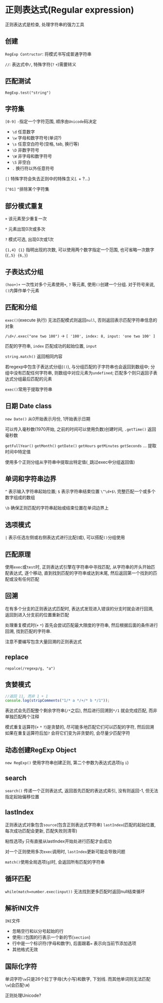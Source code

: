 # 正则表达式(Regular expression)

正则表达式是检查, 处理字符串的强力工具

## 创建

`RegExp Contructor`: 将模式书写成普通字符串


`//`: 表达式中`/`, 特殊字符(`?` `+`)需要转义

## 匹配测试

`RegExp.test("string")`

## 字符集

`[0-9]` `-`指定一个字符范围, 顺序由`Unicode`码决定

* `\d` 任意数字
* `\w` 字母和数字符号(单词?)
* `\s` 任意空白符号(空格, tab, 换行等)
* `\D` 非数字符号
* `\W` 非字母和数字符号
* `\S` 非空白
* `.` 换行符以外任意符号

`[]` 特殊字符会失去正则中的特殊含义(. + ?...)

`[^01]` `^`排除某个字符集

## 部分模式重复

`+` 该元素至少重复一次

`*` 元素出现0次或多次

`?` 模式可选, 出现0次或1次

`{1,4} {1}` 指明出现的次数, 可以使用两个数字指定一个范围, 也可省略一次数字(`{,5} {6,}`)

## 子表达式分组

`(hoo+)+` 一次性对多个元素使用`+`, `?` 等元素, 使用`()`创建一个分组. 对于符号来说, `()`内算作单个元素

## 匹配和分组

`exec()`(execute 执行) 无法匹配模式则返回`null`, 否则返回表示匹配字符串信息的对象

`/\d+/.exec("one two 100")` -> `[ '100', index: 8, input: 'one two 100' ]`

匹配的字符串, `index` 匹配成功的起始位置, `input`

`string.match()` 返回相同内容

若regexp中包含子表达式分组(`()`), 与分组匹配的子字符串也会返回到数组中; 分组中没有匹配任何字符串, 则数组中对应元素为`undefined`; 匹配多个则只返回子表达式分组最后匹配的元素

`exec()`常用于提取字符串

## 日期 Date class

`new Date()` 从0开始表示月份, 1开始表示日期

可以传入毫秒数(1970开始, 之前的时间可以使用负数)创建时间, `.getTime()` 返回毫秒数

`getFullYear()` `getMonth()` `getDate()` `getHours` `getMinutes` `getSeconds` ... 提取时间中特定值

使用多个正则分组从字符串中提取出特定值(`_`跳过exec中分组返回值)

## 单词和字符串边界

`^` 表示输入字符串起始位置; `$` 表示字符串结束位置 `\^\d+$\` 完整匹配一个或多个数字组成的数组

`\b` 确保正则匹配的字符串起始或结束位置在单词边界上

## 选项模式

`|` 表示任选左侧或右侧表达式进行比配(或), 可以搭配`()`分组使用

## 匹配原理

使用`exec`或`test`时, 正则表达式引擎在字符串中寻找匹配, 从字符串的开头开始匹配表达式, 逐个移动, 直到找到匹配的字符串或达到末尾, 然后返回第一个找到的匹配或没有任何匹配

## 回溯

在有多个分支的正则表达式匹配时, 表达式发现进入错误的分支时就会进行回溯, 返回到进入分支前的位置重新匹配

处理重复模式时(`+` `*`) 首先会尝试匹配最大限度的字符串, 然后根据后面的条件进行回溯, 找到匹配的字符串.

注意不要编写包含大量回溯的正则表达式

## replace

`repalce(/regexp/g, "a")`

## 贪婪模式

```js
//返回 11, 而非 1 + 1
console.log(stripComments("1/* a */+/* b */1"));
```
表达式会先匹配整个剩余字符串(`/*`之后), 然后进行回溯到`*/1` 就会完成匹配, 而非单独匹配两个注释

模式重复运算符(`+` `*` `?`)是贪婪的, 尽可能多地匹配它们可以匹配的字符, 然后回溯
如果在重复运算符后加`?` 会将它们变为非贪婪的, 会尽量少匹配字符

## 动态创建RegExp Object

`new RegExp()` 使用字符串创建正则, 第二个参数为表达式选项(`g` `i`)

## search

`search()` 传递一个正则表达式, 返回首先匹配的表达式索引, 没有则返回-1, 但无法指定起始偏移位置

## lastIndex

正则表达式对象包含`source`(包含正则表达式字符串) `lastIndex`(匹配的起始位置, 每次成功匹配会更新, 匹配失败则清零)

粘性选项`y` 只有直接从lastIndex开始处进行匹配才会成功

对一个正则使用多次`exec`调用时, `lastIndex`更新可能会导致问题

`match()`使用全局选项(`g`)时, 会返回所有匹配的字符串

## 循环匹配

`while(match=number.exec(input))` 无法找到更多匹配时返回null结束循环

## 解析INI文件

`INI`文件
* 忽略空行和以分号起始的行
* 使用`[]`包围的行表示一个新的节(`section`)
* 行中是一个标识符(字母和数字), 后面跟着`=` 表示向当前节添加选项
* 其他格式无效

## 国际化字符

单词字符`\w`只是26个拉丁字母(大小写)和数字, 下划线. 而其他单词则无法匹配`\w`(会匹配`\W`)

正则处理Unicode?

